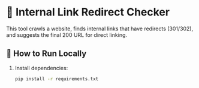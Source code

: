 # 🔗 Internal Link Redirect Checker

This tool crawls a website, finds internal links that have redirects (301/302), and suggests the final 200 URL for direct linking.

## 🚀 How to Run Locally
1. Install dependencies:
   ```bash
   pip install -r requirements.txt

